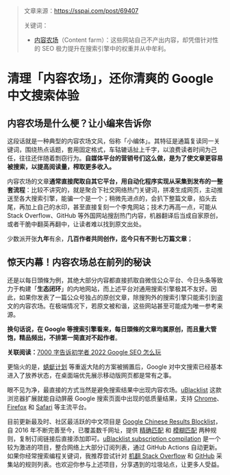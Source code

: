 > 文章来源：https://sspai.com/post/69407
>
> 关键词：
>
> - [内容农场](https://zh.wikipedia.org/wiki/內容農場)（Content farm）：这些网站自己不产出内容，却凭借针对性的 SEO 极力提升在搜索引擎中的权重并从中牟利。

# 清理「内容农场」，还你清爽的 Google 中文搜索体验

## 内容农场是什么梗？让小编来告诉你

这段话就是一种典型的内容农场文风，俗称「小编体」。其特征是通篇复读同一关键词，围绕热点话题，套用固定格式，车轱辘话扯上千字，以浪费读者时间为己任，往往还伴随着剽窃行为。**自媒体平台的营销号们这么做，是为了使文章更容易被搜索，以提高阅读量，榨取更多收入。**

内容农场的文章**通常直接爬取自其它平台，用自动化程序实现从采集到发布的一整套流程**：比较不讲究的，就是聚合下社交网络热门关键词，拼凑生成网页，主动推送至各大搜索引擎，能骗一个是一个；稍微先进点的，会扒下整篇文章，掐头去尾，再加上自己的水印，甚至直接复刻一个李鬼网站；技术力再高一点，可能从 Stack Overflow、GitHub 等外国网站搜刮热门内容，机器翻译后当成自家原创，或者干脆中翻英再翻中，让读者难以找到原文出处。

少数派开张**九年**有余，**几百作者共同创作，迄今只有不到七万篇文章**；



## 惊天内幕！内容农场总在前列的秘诀

还是以每日頭條为例，其绝大部分内容都直接抓取自微信公众平台、今日头条等致力于构建「**生态闭环**」的内地网站，而上述平台对通用搜索引擎极其不友好。因此，如果你发表了一篇公众号独占的原创文章，除搜狗外的搜索引擎只能索引到盗文的内容农场。在极端情况下，若原文被和谐，这些网站甚至可能成为唯一参考来源。

**换句话说，在 Google 等搜索引擎看来，每日頭條的文章均属原创，而且量大管饱，精品频出，不排第一简直对不起作者**。

**关联阅读：**[7000 字告诉初学者 2022 Google SEO 怎么玩](https://sspai.com/post/68905)

更恼火的是，[蜻蜓计划](https://zh.wikipedia.org/zh-hans/蜻蜓計畫) 等重返大陆的方案被搁置后，Google 对中文搜索已经基本进入了放养状态，在桌面端优先展示移动版网页都是常有之事。



眼不见为净，最直接的方式当然是避免搜索结果中出现内容农场。[uBlacklist](https://iorate.github.io/ublacklist/) 这款浏览器扩展就能自动屏蔽 Google 搜索页面中出现的低质量结果，支持 [Chrome](https://chrome.google.com/webstore/detail/ublacklist/pncfbmialoiaghdehhbnbhkkgmjanfhe/)、[Firefox](https://addons.mozilla.org/en/firefox/addon/ublacklist/) 和 [Safari](https://apps.apple.com/cn/app/id1547912640) 等主流平台。

目前更新最及时、社区最活跃的中文项目是 [Google Chinese Results Blocklist](https://github.com/cobaltdisco/Google-Chinese-Results-Blocklist)，自 2016 年不断完善至今，已覆盖数千网址，提供 [精确匹配](https://raw.githubusercontent.com/cobaltdisco/Google-Chinese-Results-Blocklist/master/uBlacklist_subscription.txt) 和 [模糊匹配](https://raw.githubusercontent.com/cobaltdisco/Google-Chinese-Results-Blocklist/master/uBlacklist_match_patterns.txt) 两种规则，复制订阅链接后直接添加即可。[uBlacklist subscription compilation](https://github.com/eallion/uBlacklist-subscription-compilation) 是一个较为激进的项目，整合网络上大部分订阅列表，通过 GitHub Actions 自动更新。如果你经常搜索编程关键词，我推荐尝试针对 [机翻 Stack Overflow](https://github.com/arosh/ublacklist-stackoverflow-translation) 和 [GitHub](https://github.com/arosh/ublacklist-github-translation) 采集站的规则列表。也欢迎你参与上述项目，分享遇到的垃圾站点，让更多人受益。